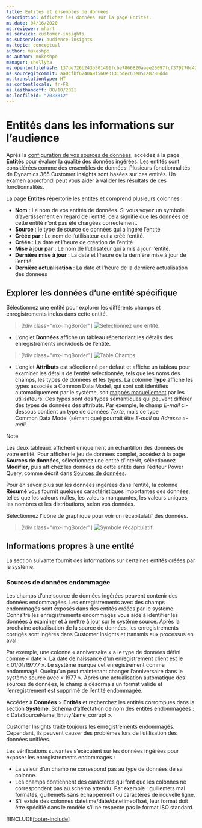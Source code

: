 ```yaml
---
title: Entités et ensembles de données
description: Affichez les données sur la page Entités.
ms.date: 04/16/2020
ms.reviewer: mhart
ms.service: customer-insights
ms.subservice: audience-insights
ms.topic: conceptual
author: mukeshpo
ms.author: mukeshpo
manager: shellyha
ms.openlocfilehash: 137de726b243b501491fcbe7866820aaee26097fcf379270c423c277374ae9a4
ms.sourcegitcommit: aa0cfbf6240a9f560e3131bdec63e051a8786dd4
ms.translationtype: HT
ms.contentlocale: fr-FR
ms.lasthandoff: 08/10/2021
ms.locfileid: "7033812"
---
```

# <a name="entities-in-audience-insights"></a>Entités dans les informations sur l’audience

Après la [configuration de vos sources de données](data-sources.md), accédez à la page **Entités** pour évaluer la qualité des données ingérées. Les entités sont considérées comme des ensembles de données. Plusieurs fonctionnalités de Dynamics 365 Customer Insights sont basées sur ces entités. Un examen approfondi peut vous aider à valider les résultats de ces fonctionnalités.

La page **Entités** répertorie les entités et comprend plusieurs colonnes :

- **Nom** : Le nom de vos entités de données. Si vous voyez un symbole d’avertissement en regard de l’entité, cela signifie que les données de cette entité n’ont pas été chargées correctement.
- **Source** : le type de source de données qui a ingéré l’entité
- **Créée par** : Le nom de l’utilisateur qui a créé l’entité.
- **Créée** : La date et l’heure de création de l’entité
- **Mise à jour par** : Le nom de l’utilisateur qui a mis à jour l’entité.
- **Dernière mise à jour** : La date et l’heure de la dernière mise à jour de l’entité
- **Dernière actualisation** : La date et l’heure de la dernière actualisation des données

## <a name="explore-a-specific-entitys-data"></a>Explorer les données d’une entité spécifique

Sélectionnez une entité pour explorer les différents champs et enregistrements inclus dans cette entité.

> [!div class="mx-imgBorder"]
> ![Sélectionnez une entité.](media/data-manager-entities-data.png "Sélectionner une entité")

- L’onglet **Données** affiche un tableau répertoriant les détails des enregistrements individuels de l’entité.

> [!div class="mx-imgBorder"]
> ![Table Champs.](media/data-manager-entities-fields.PNG "Table Champs")

- L’onglet **Attributs** est sélectionné par défaut et affiche un tableau pour examiner les détails de l’entité sélectionnée, tels que les noms des champs, les types de données et les types. La colonne **Type** affiche les types associés à Common Data Model, qui sont soit identifiés automatiquement par le système, soit [mappés manuellement](map-entities.md) par les utilisateurs. Ces types sont des types sémantiques qui peuvent différer des types de données des attributs. Par exemple, le champ *E-mail* ci-dessous contient un type de données *Texte*, mais ce type Common Data Model (sémantique) pourrait être *E-mail* ou *Adresse e-mail*.

> [!NOTE]
> Les deux tableaux affichent uniquement un échantillon des données de votre entité. Pour afficher le jeu de données complet, accédez à la page **Sources de données**, sélectionnez une entité d’intérêt, sélectionnez **Modifier**, puis affichez les données de cette entité dans l’éditeur Power Query, comme décrit dans [Sources de données](data-sources.md).

Pour en savoir plus sur les données ingérées dans l’entité, la colonne **Résumé** vous fournit quelques caractéristiques importantes des données, telles que les valeurs nulles, les valeurs manquantes, les valeurs uniques, les nombres et les distributions, selon vos données.

Sélectionnez l’icône de graphique pour voir un récapitulatif des données.

> [!div class="mx-imgBorder"]
> ![Symbole récapitulatif.](media/data-manager-entities-summary.png "Table Résumé des données")

## <a name="entity-specific-information"></a>Informations propres à une entité

La section suivante fournit des informations sur certaines entités créées par le système.

### <a name="corrupted-data-sources"></a>Sources de données endommagée

Les champs d’une source de données ingérées peuvent contenir des données endommagées. Les enregistrements avec des champs endommagés sont exposés dans des entités créées par le système. Connaître les enregistrements endommagés vous aide à identifier les données à examiner et à mettre à jour sur le système source. Après la prochaine actualisation de la source de données, les enregistrements corrigés sont ingérés dans Customer Insights et transmis aux processus en aval. 

Par exemple, une colonne « anniversaire » a le type de données défini comme « date ». La date de naissance d’un enregistrement client est le « 01/01/19777 ». Le système marque cet enregistrement comme endommagé. Quelqu’un peut maintenant changer l’anniversaire dans le système source avec « 1977 ». Après une actualisation automatique des sources de données, le champ a désormais un format valide et l’enregistrement est supprimé de l’entité endommagée. 

Accédez à **Données** > **Entités** et recherchez les entités corrompues dans la section **Système**. Schéma d’affectation de nom des entités endommagées : « DataSourceName_EntityName_corrupt ».

Customer Insights traite toujours les enregistrements endommagés. Cependant, ils peuvent causer des problèmes lors de l’utilisation des données unifiées.

Les vérifications suivantes s’exécutent sur les données ingérées pour exposer les enregistrements endommagés : 

- La valeur d’un champ ne correspond pas au type de données de sa colonne.
- Les champs contiennent des caractères qui font que les colonnes ne correspondent pas au schéma attendu. Par exemple : guillemets mal formatés, guillemets sans échappement ou caractères de nouvelle ligne.
- Sֹ’il existe des colonnes datetime/date/datetimeoffset, leur format doit être spécifié dans le modèle s’il ne respecte pas le format ISO standard.



[!INCLUDE[footer-include](../includes/footer-banner.md)]
